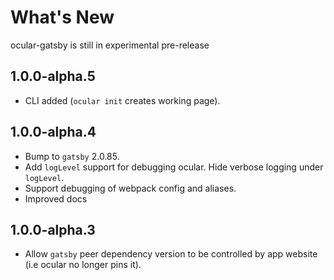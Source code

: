 # What's New

ocular-gatsby is still in experimental pre-release

## 1.0.0-alpha.5
- CLI added (`ocular init` creates working page).

## 1.0.0-alpha.4
- Bump to `gatsby` 2.0.85.
- Add `logLevel` support for debugging ocular. Hide verbose logging under `logLevel`.
- Support debugging of webpack config and aliases.
- Improved docs

## 1.0.0-alpha.3
- Allow `gatsby` peer dependency version to be controlled by app website (i.e ocular no longer pins it).

